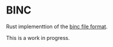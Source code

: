 # BINC
Rust implementtion of the [binc file format](https://github.com/kurasu/binc).

This is a work in progress.
